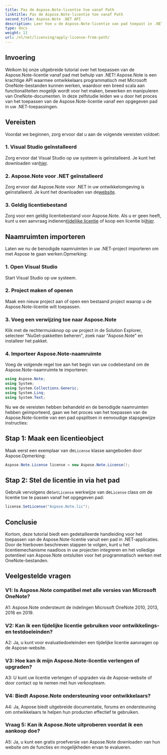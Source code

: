 ```yaml
---
title: Pas de Aspose.Note-licentie toe vanaf Path
linktitle: Pas de Aspose.Note-licentie toe vanaf Path
second_title: Aspose.Note .NET API
description: Leer hoe u de Aspose.Note-licentie van pad toepast in .NET-toepassingen. Ontgrendel het volledige potentieel van OneNote-bestandsmanipulatie met Aspose.Note.
type: docs
weight: 11
url: /nl/net/licensing/apply-license-from-path/
---
```

## Invoering

Welkom bij onze uitgebreide tutorial over het toepassen van de Aspose.Note-licentie vanaf pad met behulp van .NET! Aspose.Note is een krachtige API waarmee ontwikkelaars programmatisch met Microsoft OneNote-bestanden kunnen werken, waardoor een breed scala aan functionaliteiten mogelijk wordt voor het maken, bewerken en manipuleren van OneNote-documenten. In deze zelfstudie leiden we u door het proces van het toepassen van de Aspose.Note-licentie vanaf een opgegeven pad in uw .NET-toepassingen.

## Vereisten

Voordat we beginnen, zorg ervoor dat u aan de volgende vereisten voldoet:

### 1. Visual Studio geïnstalleerd

 Zorg ervoor dat Visual Studio op uw systeem is geïnstalleerd. Je kunt het downloaden van[hier](https://visualstudio.microsoft.com/downloads/).

### 2. Aspose.Note voor .NET geïnstalleerd

 Zorg ervoor dat Aspose.Note voor .NET in uw ontwikkelomgeving is geïnstalleerd. Je kunt het downloaden van de[website](https://releases.aspose.com/note/net/).

### 3. Geldig licentiebestand

 Zorg voor een geldig licentiebestand voor Aspose.Note. Als u er geen heeft, kunt u een aanvraag indienen[tijdelijke licentie](https://purchase.aspose.com/temporary-license/) of koop een licentie bij[hier](https://purchase.aspose.com/buy).

## Naamruimten importeren

Laten we nu de benodigde naamruimten in uw .NET-project importeren om met Aspose te gaan werken.Opmerking:

### 1. Open Visual Studio

Start Visual Studio op uw systeem.

### 2. Project maken of openen

Maak een nieuw project aan of open een bestaand project waarop u de Aspose.Note-licentie wilt toepassen.

### 3. Voeg een verwijzing toe naar Aspose.Note

Klik met de rechtermuisknop op uw project in de Solution Explorer, selecteer "NuGet-pakketten beheren", zoek naar "Aspose.Note" en installeer het pakket.

### 4. Importeer Aspose.Note-naamruimte

Voeg de volgende regel toe aan het begin van uw codebestand om de Aspose.Note-naamruimte te importeren:

```csharp
using Aspose.Note;
using System;
using System.Collections.Generic;
using System.Linq;
using System.Text;
```

Nu we de vereisten hebben behandeld en de benodigde naamruimten hebben geïmporteerd, gaan we het proces van het toepassen van de Aspose.Note-licentie van een pad opsplitsen in eenvoudige stapsgewijze instructies:

## Stap 1: Maak een licentieobject

 Maak eerst een exemplaar van de`License` klasse aangeboden door Aspose.Opmerking:

```csharp
Aspose.Note.License license = new Aspose.Note.License();
```

## Stap 2: Stel de licentie in via het pad

 Gebruik vervolgens de`SetLicense` werkwijze van de`License` class om de licentie toe te passen vanaf het opgegeven pad:

```csharp
license.SetLicense("Aspose.Note.lic");
```

## Conclusie

Kortom, deze tutorial biedt een gedetailleerde handleiding voor het toepassen van de Aspose.Note-licentie vanuit een pad in .NET-applicaties. Door de hierboven beschreven stappen te volgen, kunt u het licentiemechanisme naadloos in uw projecten integreren en het volledige potentieel van Aspose.Note ontsluiten voor het programmatisch werken met OneNote-bestanden.

## Veelgestelde vragen

### V1: Is Aspose.Note compatibel met alle versies van Microsoft OneNote?

A1: Aspose.Note ondersteunt de indelingen Microsoft OneNote 2010, 2013, 2016 en 2019.

### V2: Kan ik een tijdelijke licentie gebruiken voor ontwikkelings- en testdoeleinden?

A2: Ja, u kunt voor evaluatiedoeleinden een tijdelijke licentie aanvragen op de Aspose-website.

### V3: Hoe kan ik mijn Aspose.Note-licentie verlengen of upgraden?

A3: U kunt uw licentie verlengen of upgraden via de Aspose-website of door contact op te nemen met hun verkoopteam.

### V4: Biedt Aspose.Note ondersteuning voor ontwikkelaars?

A4: Ja, Aspose biedt uitgebreide documentatie, forums en ondersteuning om ontwikkelaars te helpen hun producten effectief te gebruiken.

### Vraag 5: Kan ik Aspose.Note uitproberen voordat ik een aankoop doe?

A5: Ja, u kunt een gratis proefversie van Aspose.Note downloaden van hun website om de functies en mogelijkheden ervan te evalueren.